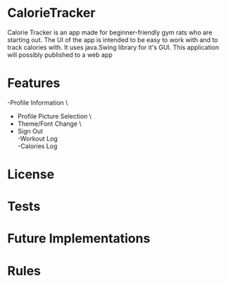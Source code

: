 # CalorieTracker
Calorie Tracker is an app made for beginner-friendly gym rats who are starting out. The UI of the app is intended to be easy to work with and to track calories with.
It uses java.Swing library for it's GUI. This application will possibly published to a web app

# Features
-Profile Information \
  - Profile Picture Selection \ 
  - Theme/Font Change \
  - Sign Out \
-Workout Log \
-Calories Log

# License

# Tests

# Future Implementations

# Rules
